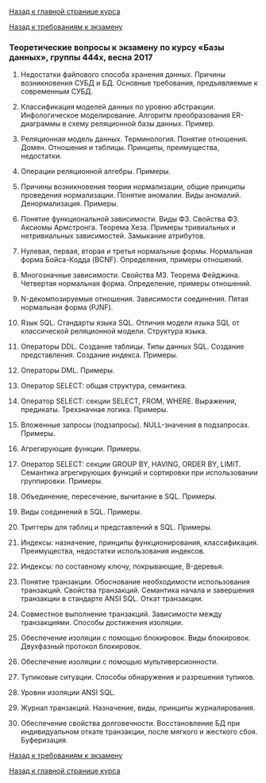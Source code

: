 [Назад к главной странице курса](https://github.com/db2017ss/syllabus)

[Назад к требованиям к экзамену](https://github.com/db2017ss/syllabus/blob/master/exam/exam.md)

### Теоретические вопросы к экзамену по курсу «Базы данных», группы 444x, весна 2017

1. Недостатки файлового способа хранения данных. Причины возникновения СУБД и БД. Основные требования, предъявляемые к современным СУБД.

2. Классификация моделей данных по уровню абстракции. Инфологическое моделирование. Алгоритм преобразования ER-диаграммы в схему реляционной базы данных. Пример. 

3. Реляционная модель данных. Терминология. Понятие отношения. Домен. Отношения и таблицы. Принципы, преимущества, недостатки. 

4. Операции реляционной алгебры. Примеры. 

5. Причины возникновения теории нормализации, общие принципы проведения нормализации. Понятие аномалии. Виды аномалий. Денормализация. Примеры. 

6. Понятие функциональной зависимости. Виды ФЗ. Свойства ФЗ. Аксиомы Армстронга. Теорема Хеза. Примеры тривиальных и нетривиальных зависимостей. Замыкание атрибутов.

7. Нулевая, первая, вторая и третья нормальные формы. Нормальная форма Бойса-Кодда (BCNF). Определения, примеры отношений. 

8. Многозначные зависимости. Свойства МЗ. Теорема Фейджина. Четвертая нормальная форма. Определение, примеры отношений. 

9. N-декомпозируемые отношения. Зависимости соединения. Пятая нормальная форма (PJNF). 

10. Язык SQL. Стандарты языка SQL. Отличия модели языка SQL от классической реляционной модели. Структура языка. 

11. Операторы DDL. Создание таблицы. Типы данных SQL. Создание представления. Создание индекса. Примеры. 

12. Операторы DML. Примеры. 

13. Оператор SELECT: общая структура, семантика. 

14. Оператор SELECT: секции SELECT, FROM, WHERE. Выражения, предикаты. Трехзначная логика. Примеры. 

15. Вложенные запросы (подзапросы). NULL-значения в подзапросах. Примеры.

16. Агрегирующие функции. Примеры. 

17. Оператор SELECT: секции GROUP BY, HAVING, ORDER BY, LIMIT. Семантика агрегирующих функций и сортировки при использовании группировки. Примеры. 

18. Объединение, пересечение, вычитание в SQL. Примеры. 

19. Виды соединений в SQL. Примеры. 

20. Триггеры для таблиц и представлений в SQL. Примеры. 

21. Индексы: назначение, принципы функционирования, классификация. Преимущества, недостатки использования индексов.

22. Индексы: по составному ключу, покрывающие, B-деревья.

23. Понятие транзакции. Обоснование необходимости использования транзакций. Свойства транзакций. Семантика начала и завершения транзакции в стандарте ANSI SQL. Откат транзакции.

24. Совместное выполнение транзакций. Зависимости между транзакциями. Способы достижения изоляции. 

25. Обеспечение изоляции с помощью блокировок. Виды блокировок. Двухфазный протокол блокировок. 

26. Обеспечение изоляции с помощью мультиверсионности.

27. Тупиковые ситуации. Способы обнаружения и разрешения тупиков. 

28. Уровни изоляции ANSI SQL.

29. Журнал транзакций. Назначение, виды, принципы журналирования. 

30. Обеспечение свойства долговечности. Восстановление БД при индивидуальном откате транзакции, после мягкого и жесткого сбоя. Буферизация.

[Назад к требованиям к экзамену](https://github.com/db2017ss/syllabus/blob/master/exam/exam.md)

[Назад к главной странице курса](https://github.com/db2017ss/syllabus)
